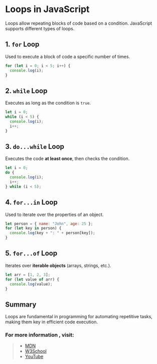 # Loops in JavaScript

Loops allow repeating blocks of code based on a condition. JavaScript supports different types of loops.

## 1. `for` Loop

Used to execute a block of code a specific number of times.

```js
for (let i = 0; i < 5; i++) {
  console.log(i);
}
```

## 2. `while` Loop

Executes as long as the condition is `true`.

```js
let i = 0;
while (i < 5) {
  console.log(i);
  i++;
}
```

## 3. `do...while` Loop

Executes the code **at least once**, then checks the condition.

```js
let i = 0;
do {
  console.log(i);
  i++;
} while (i < 5);
```

## 4. `for...in` Loop

Used to iterate over the properties of an object.

```js
let person = { name: "John", age: 25 };
for (let key in person) {
  console.log(key + ": " + person[key]);
}
```

## 5. `for...of` Loop

Iterates over **iterable objects** (arrays, strings, etc.).

```js
let arr = [1, 2, 3];
for (let value of arr) {
  console.log(value);
}
```

## Summary

Loops are fundamental in programming for automating repetitive tasks, making them key in efficient code execution.

### For more information , visit: 
> - [MDN](https://developer.mozilla.org/en-US/docs/Web/JavaScript/Reference/Statements/for)
> - [W3School](https://www.w3schools.com/js/js_loop_for.asp)
> - [YouTube](https://www.youtube.com/watch?v=jsttBfsjIWc&list=PLfEr2kn3s-br9ZFmejfLhAgMbGgbpdof8&index=67)